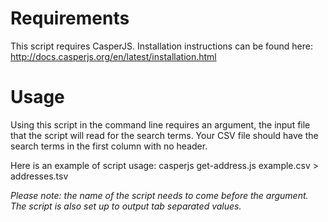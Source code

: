 # Requirements #

This script requires CasperJS. Installation instructions can be found here: http://docs.casperjs.org/en/latest/installation.html

# Usage #

Using this script in the command line requires an argument, the input file that the script will read for the search terms. Your CSV file should have the search terms in the first column with no header.

Here is an example of script usage:
casperjs get-address.js example.csv > addresses.tsv

*Please note: the name of the script needs to come before the argument.* *The script is also set up to output tab separated values.*
